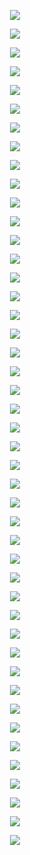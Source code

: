 <CENTER>
  <P>
<IMG SRC="https://github.com/rokwire/rokwire-community/blob/master/Media%20Assets/Hairballs-Tangles-Tech-Progress/Hairballs%2C%20Tangles%2C%20and%20Futility%20to%20Technological%20Progress.001.png">
  </P>
  <P>
<IMG SRC="https://github.com/rokwire/rokwire-community/blob/master/Media%20Assets/Hairballs-Tangles-Tech-Progress/Hairballs%2C%20Tangles%2C%20and%20Futility%20to%20Technological%20Progress.002.png">
  </P>
  <P>
<IMG SRC="https://github.com/rokwire/rokwire-community/blob/master/Media%20Assets/Hairballs-Tangles-Tech-Progress/Hairballs%2C%20Tangles%2C%20and%20Futility%20to%20Technological%20Progress.003.png">
  </P>
   <P>
<IMG SRC="https://github.com/rokwire/rokwire-community/blob/master/Media%20Assets/Hairballs-Tangles-Tech-Progress/Hairballs%2C%20Tangles%2C%20and%20Futility%20to%20Technological%20Progress.004.png">
  </P>
   <P>
<IMG SRC="https://github.com/rokwire/rokwire-community/blob/master/Media%20Assets/Hairballs-Tangles-Tech-Progress/Hairballs%2C%20Tangles%2C%20and%20Futility%20to%20Technological%20Progress.005.png">
  </P>
  <P>
<IMG SRC="https://github.com/rokwire/rokwire-community/blob/master/Media%20Assets/Hairballs-Tangles-Tech-Progress/Hairballs%2C%20Tangles%2C%20and%20Futility%20to%20Technological%20Progress.006.png">
  </P>
  <P>
<IMG SRC="https://github.com/rokwire/rokwire-community/blob/master/Media%20Assets/Hairballs-Tangles-Tech-Progress/Hairballs%2C%20Tangles%2C%20and%20Futility%20to%20Technological%20Progress.007.png">
  </P>
   <P>
<IMG SRC="https://github.com/rokwire/rokwire-community/blob/master/Media%20Assets/Hairballs-Tangles-Tech-Progress/Hairballs%2C%20Tangles%2C%20and%20Futility%20to%20Technological%20Progress.008.png">
  </P>
 <P>
<IMG SRC="https://github.com/rokwire/rokwire-community/blob/master/Media%20Assets/Hairballs-Tangles-Tech-Progress/Hairballs%2C%20Tangles%2C%20and%20Futility%20to%20Technological%20Progress.009.png">
  </P>
  <P>
<IMG SRC="https://github.com/rokwire/rokwire-community/blob/master/Media%20Assets/Hairballs-Tangles-Tech-Progress/Hairballs%2C%20Tangles%2C%20and%20Futility%20to%20Technological%20Progress.010.png">
  </P>
  <CENTER>
  <P>
<IMG SRC="https://github.com/rokwire/rokwire-community/blob/master/Media%20Assets/Hairballs-Tangles-Tech-Progress/Hairballs%2C%20Tangles%2C%20and%20Futility%20to%20Technological%20Progress.011.png">
  </P>
  <P>
<IMG SRC="https://github.com/rokwire/rokwire-community/blob/master/Media%20Assets/Hairballs-Tangles-Tech-Progress/Hairballs%2C%20Tangles%2C%20and%20Futility%20to%20Technological%20Progress.012.png">
  </P>
  <P>
<IMG SRC="https://github.com/rokwire/rokwire-community/blob/master/Media%20Assets/Hairballs-Tangles-Tech-Progress/Hairballs%2C%20Tangles%2C%20and%20Futility%20to%20Technological%20Progress.013.png">
  </P>
   <P>
<IMG SRC="https://github.com/rokwire/rokwire-community/blob/master/Media%20Assets/Hairballs-Tangles-Tech-Progress/Hairballs%2C%20Tangles%2C%20and%20Futility%20to%20Technological%20Progress.014.png">
  </P>
   <P>
<IMG SRC="https://github.com/rokwire/rokwire-community/blob/master/Media%20Assets/Hairballs-Tangles-Tech-Progress/Hairballs%2C%20Tangles%2C%20and%20Futility%20to%20Technological%20Progress.015.png">
  </P>
  <P>
<IMG SRC="https://github.com/rokwire/rokwire-community/blob/master/Media%20Assets/Hairballs-Tangles-Tech-Progress/Hairballs%2C%20Tangles%2C%20and%20Futility%20to%20Technological%20Progress.016.png">
  </P>
  <P>
<IMG SRC="https://github.com/rokwire/rokwire-community/blob/master/Media%20Assets/Hairballs-Tangles-Tech-Progress/Hairballs%2C%20Tangles%2C%20and%20Futility%20to%20Technological%20Progress.017.png">
  </P>
   <P>
<IMG SRC="https://github.com/rokwire/rokwire-community/blob/master/Media%20Assets/Hairballs-Tangles-Tech-Progress/Hairballs%2C%20Tangles%2C%20and%20Futility%20to%20Technological%20Progress.018.png">
  </P>
 <P>
<IMG SRC="https://github.com/rokwire/rokwire-community/blob/master/Media%20Assets/Hairballs-Tangles-Tech-Progress/Hairballs%2C%20Tangles%2C%20and%20Futility%20to%20Technological%20Progress.019.png">
  </P>
  <P>
<IMG SRC="https://github.com/rokwire/rokwire-community/blob/master/Media%20Assets/Hairballs-Tangles-Tech-Progress/Hairballs%2C%20Tangles%2C%20and%20Futility%20to%20Technological%20Progress.020.png">
  </P>
  <CENTER>
  <P>
<IMG SRC="https://github.com/rokwire/rokwire-community/blob/master/Media%20Assets/Hairballs-Tangles-Tech-Progress/Hairballs%2C%20Tangles%2C%20and%20Futility%20to%20Technological%20Progress.021.png">
  </P>
  <P>
<IMG SRC="https://github.com/rokwire/rokwire-community/blob/master/Media%20Assets/Hairballs-Tangles-Tech-Progress/Hairballs%2C%20Tangles%2C%20and%20Futility%20to%20Technological%20Progress.022.png">
  </P>
  <P>
<IMG SRC="https://github.com/rokwire/rokwire-community/blob/master/Media%20Assets/Hairballs-Tangles-Tech-Progress/Hairballs%2C%20Tangles%2C%20and%20Futility%20to%20Technological%20Progress.023.png">
  </P>
   <P>
<IMG SRC="https://github.com/rokwire/rokwire-community/blob/master/Media%20Assets/Hairballs-Tangles-Tech-Progress/Hairballs%2C%20Tangles%2C%20and%20Futility%20to%20Technological%20Progress.024.png">
  </P>
   <P>
<IMG SRC="https://github.com/rokwire/rokwire-community/blob/master/Media%20Assets/Hairballs-Tangles-Tech-Progress/Hairballs%2C%20Tangles%2C%20and%20Futility%20to%20Technological%20Progress.025.png">
  </P>
  <P>
<IMG SRC="https://github.com/rokwire/rokwire-community/blob/master/Media%20Assets/Hairballs-Tangles-Tech-Progress/Hairballs%2C%20Tangles%2C%20and%20Futility%20to%20Technological%20Progress.026.png">
  </P>
  <P>
<IMG SRC="https://github.com/rokwire/rokwire-community/blob/master/Media%20Assets/Hairballs-Tangles-Tech-Progress/Hairballs%2C%20Tangles%2C%20and%20Futility%20to%20Technological%20Progress.027.png">
  </P>
   <P>
<IMG SRC="https://github.com/rokwire/rokwire-community/blob/master/Media%20Assets/Hairballs-Tangles-Tech-Progress/Hairballs%2C%20Tangles%2C%20and%20Futility%20to%20Technological%20Progress.028.png">
  </P>
 <P>
<IMG SRC="https://github.com/rokwire/rokwire-community/blob/master/Media%20Assets/Hairballs-Tangles-Tech-Progress/Hairballs%2C%20Tangles%2C%20and%20Futility%20to%20Technological%20Progress.029.png">
  </P>
  <P>
<IMG SRC="https://github.com/rokwire/rokwire-community/blob/master/Media%20Assets/Hairballs-Tangles-Tech-Progress/Hairballs%2C%20Tangles%2C%20and%20Futility%20to%20Technological%20Progress.030.png">
  </P>
  <CENTER>
  <P>
<IMG SRC="https://github.com/rokwire/rokwire-community/blob/master/Media%20Assets/Hairballs-Tangles-Tech-Progress/Hairballs%2C%20Tangles%2C%20and%20Futility%20to%20Technological%20Progress.031.png">
  </P>
  <P>
<IMG SRC="https://github.com/rokwire/rokwire-community/blob/master/Media%20Assets/Hairballs-Tangles-Tech-Progress/Hairballs%2C%20Tangles%2C%20and%20Futility%20to%20Technological%20Progress.032.png">
  </P>
  <P>
<IMG SRC="https://github.com/rokwire/rokwire-community/blob/master/Media%20Assets/Hairballs-Tangles-Tech-Progress/Hairballs%2C%20Tangles%2C%20and%20Futility%20to%20Technological%20Progress.033.png">
  </P>
   <P>
<IMG SRC="https://github.com/rokwire/rokwire-community/blob/master/Media%20Assets/Hairballs-Tangles-Tech-Progress/Hairballs%2C%20Tangles%2C%20and%20Futility%20to%20Technological%20Progress.034.png">
  </P>
   <P>
<IMG SRC="https://github.com/rokwire/rokwire-community/blob/master/Media%20Assets/Hairballs-Tangles-Tech-Progress/Hairballs%2C%20Tangles%2C%20and%20Futility%20to%20Technological%20Progress.035.png">
  </P>
  <P>
<IMG SRC="https://github.com/rokwire/rokwire-community/blob/master/Media%20Assets/Hairballs-Tangles-Tech-Progress/Hairballs%2C%20Tangles%2C%20and%20Futility%20to%20Technological%20Progress.036.png">
  </P>
  <P>
<IMG SRC="https://github.com/rokwire/rokwire-community/blob/master/Media%20Assets/Hairballs-Tangles-Tech-Progress/Hairballs%2C%20Tangles%2C%20and%20Futility%20to%20Technological%20Progress.037.png">
  </P>
   <P>
<IMG SRC="https://github.com/rokwire/rokwire-community/blob/master/Media%20Assets/Hairballs-Tangles-Tech-Progress/Hairballs%2C%20Tangles%2C%20and%20Futility%20to%20Technological%20Progress.038.png">
  </P>
 <P>
<IMG SRC="https://github.com/rokwire/rokwire-community/blob/master/Media%20Assets/Hairballs-Tangles-Tech-Progress/Hairballs%2C%20Tangles%2C%20and%20Futility%20to%20Technological%20Progress.039.png">
  </P>
  <P>
<IMG SRC="https://github.com/rokwire/rokwire-community/blob/master/Media%20Assets/Hairballs-Tangles-Tech-Progress/Hairballs%2C%20Tangles%2C%20and%20Futility%20to%20Technological%20Progress.040.png">
  </P>
<CENTER>
  <P>
<IMG SRC="https://github.com/rokwire/rokwire-community/blob/master/Media%20Assets/Hairballs-Tangles-Tech-Progress/Hairballs%2C%20Tangles%2C%20and%20Futility%20to%20Technological%20Progress.041.png">
  </P>
  <P>
<IMG SRC="https://github.com/rokwire/rokwire-community/blob/master/Media%20Assets/Hairballs-Tangles-Tech-Progress/Hairballs%2C%20Tangles%2C%20and%20Futility%20to%20Technological%20Progress.042.png">
  </P>
  <P>
<IMG SRC="https://github.com/rokwire/rokwire-community/blob/master/Media%20Assets/Hairballs-Tangles-Tech-Progress/Hairballs%2C%20Tangles%2C%20and%20Futility%20to%20Technological%20Progress.043.png">
  </P>
   <P>
<IMG SRC="https://github.com/rokwire/rokwire-community/blob/master/Media%20Assets/Hairballs-Tangles-Tech-Progress/Hairballs%2C%20Tangles%2C%20and%20Futility%20to%20Technological%20Progress.044.png">
  </P>
   <P>
<IMG SRC="https://github.com/rokwire/rokwire-community/blob/master/Media%20Assets/Hairballs-Tangles-Tech-Progress/Hairballs%2C%20Tangles%2C%20and%20Futility%20to%20Technological%20Progress.045.png">
  </P>
     </CENTER>
